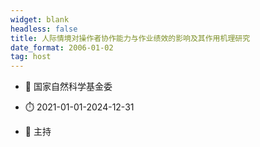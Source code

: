 ```yaml
---
widget: blank
headless: false
title: 人际情境对操作者协作能力与作业绩效的影响及其作用机理研究
date_format: 2006-01-02
tag: host
---
```



- :notebook: 国家自然科学基金委

- :stopwatch: 2021-01-01-2024-12-31

- :boy: 主持